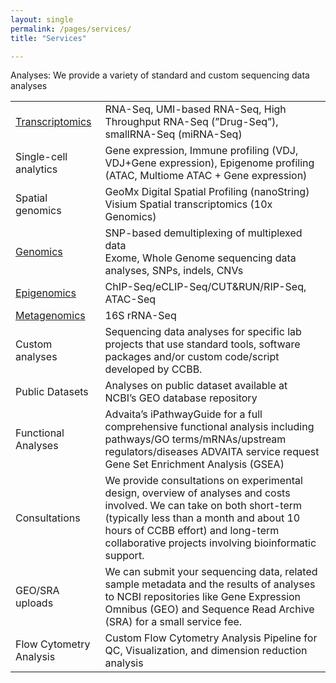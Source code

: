 ```yaml
--- 
layout: single
permalink: /pages/services/
title: "Services"

---
```


Analyses: We provide a variety of standard and custom sequencing data analyses

|                       |                                |
|-----------------------|-----------------------------------------------------------------------------------------------------------------------------------------------------------------------------------------------------------|
| [Transcriptomics](./pages/services/transcriptomics/)       | RNA-Seq, UMI-based RNA-Seq, High Throughput RNA-Seq (”Drug-Seq”), smallRNA-Seq (miRNA-Seq) |
| Single-cell analytics | Gene expression, Immune profiling (VDJ, VDJ+Gene expression), Epigenome profiling (ATAC, Multiome ATAC + Gene expression) |
| Spatial genomics      | GeoMx Digital Spatial Profiling (nanoString) <br> Visium Spatial transcriptomics (10x Genomics) |
| [Genomics](./pages/services/genomics/)  | SNP-based demultiplexing of multiplexed data <br> Exome, Whole Genome sequencing data analyses, SNPs, indels, CNVs  |
| [Epigenomics](/pages/services/epigenomics/)           | ChIP-Seq/eCLIP-Seq/CUT&RUN/RIP-Seq, ATAC-Seq   |
| [Metagenomics](/pages/services/metagenomics/)          | 16S rRNA-Seq |
| Custom analyses       | Sequencing data analyses for specific lab projects that use standard tools, software packages and/or custom code/script developed by CCBB. |
| Public Datasets       | Analyses on public dataset available at NCBI’s GEO database repository |
| Functional Analyses   | Advaita’s iPathwayGuide for a full comprehensive functional analysis including pathways/GO terms/mRNAs/upstream regulators/diseases ADVAITA service request <br> Gene Set Enrichment Analysis (GSEA) |
| Consultations         | We provide consultations on experimental design, overview of analyses and costs involved. We can take on both short-term (typically less than a month and about 10 hours of CCBB effort) and long-term collaborative projects involving bioinformatic support. |
| GEO/SRA uploads       | We can submit your sequencing data, related sample metadata and the results of analyses to NCBI repositories like Gene Expression Omnibus (GEO) and Sequence Read Archive (SRA) for a small service fee. |
|  Flow Cytometry Analysis |  Custom Flow Cytometry Analysis Pipeline for QC, Visualization, and dimension reduction analysis |

